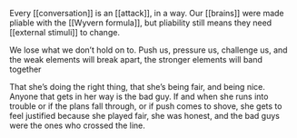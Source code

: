 Every [[conversation]] is an [[attack]], in a way.
Our [[brains]] were made pliable with the [[Wyvern formula]], but pliability still means they need [[external stimuli]] to change.

We lose what we don’t hold on to.
Push us, pressure us, challenge us, and the weak elements will break apart, the stronger elements will band together

That she’s doing the right thing, that she’s being fair, and being nice.
 Anyone that gets in her way is the bad guy.
 If and when she runs into trouble or if the plans fall through, or if push comes to shove, she gets to feel justified because she played fair, she was honest, and the bad guys were the ones who crossed the line.